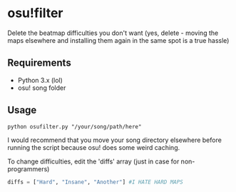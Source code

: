 osu!filter
==========
Delete the beatmap difficulties you don't want (yes, delete - moving the maps elsewhere and installing them again in the same spot is a true hassle)

Requirements
------------
- Python 3.x (lol)
- osu! song folder

Usage
-----
`python osufilter.py "/your/song/path/here"`

I would recommend that you move your song directory elsewhere before running the script because osu! does some weird caching.

To change difficulties, edit the 'diffs' array (just in case for non-programmers)
```python
diffs = ["Hard", "Insane", "Another"] #I HATE HARD MAPS
```